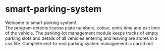 # smart-parking-system <br>
Welcome to smart parking system! <br>
The program detects license plate numbers, colour, entry time and exit time of the vehicle. The parking-lot management module keeps tracks of empty parking slots and details of all vehicles entering and leaving are stores in a csv file. Complete end-to-end parking system management is carrid out.

